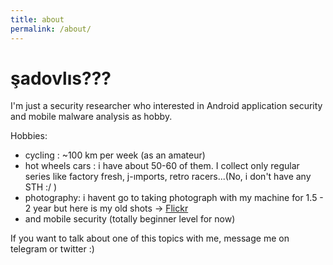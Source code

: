 ```yaml
---
title: about
permalink: /about/
---
```

# şadovlıs???

I'm just a security researcher who interested in Android application security and mobile malware analysis as hobby.

Hobbies:
- cycling : ~100 km per week (as an amateur)
- hot wheels cars : i have about 50-60 of them. I collect only regular series like factory fresh, j-ımports, retro racers...(No, i don't have any STH :/ )
- photography: i havent go to taking photograph with my machine for 1.5 - 2 year but here is my old shots -> [Flickr](https://www.flickr.com/photos/farukarslan/)
- and mobile security (totally beginner level for now)

If you want to talk about one of this topics with me, message me on telegram or twitter :)
